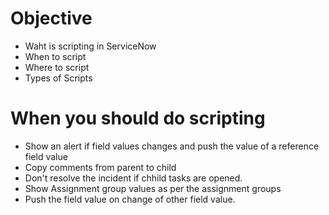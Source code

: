 # Objective
- Waht is scripting in ServiceNow
- When to script
- Where to script
- Types of Scripts

# When you should do scripting
- Show an alert if field values changes and push the value of a reference field value
- Copy comments from parent to child
- Don't resolve the incident if chhild tasks are opened.
- Show Assignment group values as per the assignment groups
- Push the field value on change of other field value. 